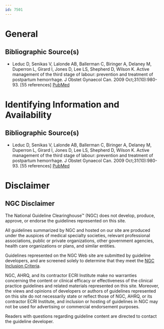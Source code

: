 ```yaml
---
id: 7501
---
```


# General

## Bibliographic Source(s)

- Leduc D, Senikas V, Lalonde AB, Ballerman C, Biringer A, Delaney M, Duperron L, Girard I, Jones D, Lee LS, Shepherd D, Wilson K. Active management of the third stage of labour: prevention and treatment of postpartum hemorrhage. J Obstet Gynaecol Can. 2009 Oct;31(10):980-93. [55 references] [ PubMed ](http://www.ncbi.nlm.nih.gov/entrez/query.fcgi?cmd=Retrieve&db=pubmed&dopt=Abstract&list_uids=19941729)

# Identifying Information and Availability

## Bibliographic Source(s)

- Leduc D, Senikas V, Lalonde AB, Ballerman C, Biringer A, Delaney M, Duperron L, Girard I, Jones D, Lee LS, Shepherd D, Wilson K. Active management of the third stage of labour: prevention and treatment of postpartum hemorrhage. J Obstet Gynaecol Can. 2009 Oct;31(10):980-93. [55 references] [ PubMed ](http://www.ncbi.nlm.nih.gov/entrez/query.fcgi?cmd=Retrieve&db=pubmed&dopt=Abstract&list_uids=19941729)

# Disclaimer

## NGC Disclaimer

The National Guideline Clearinghouse™ (NGC) does not develop, produce, approve, or endorse the guidelines represented on this site.

All guidelines summarized by NGC and hosted on our site are produced under the auspices of medical specialty societies, relevant professional associations, public or private organizations, other government agencies, health care organizations or plans, and similar entities.

Guidelines represented on the NGC Web site are submitted by guideline developers, and are screened solely to determine that they meet the [NGC Inclusion Criteria](/help-and-about/summaries/inclusion-criteria).

NGC, AHRQ, and its contractor ECRI Institute make no warranties concerning the content or clinical efficacy or effectiveness of the clinical practice guidelines and related materials represented on this site. Moreover, the views and opinions of developers or authors of guidelines represented on this site do not necessarily state or reflect those of NGC, AHRQ, or its contractor ECRI Institute, and inclusion or hosting of guidelines in NGC may not be used for advertising or commercial endorsement purposes.

Readers with questions regarding guideline content are directed to contact the guideline developer.

